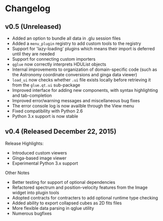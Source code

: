 Changelog
=========

v0.5 (Unreleased)
-----------------

* Added an option to bundle all data in .glu session files
* Added a ``menu_plugin`` registry to add custom tools to the registry
* Support for 'lazy-loading' plugins which means their import is deferred until they are needed
* Support for connecting custom importers
* ``qglue`` now correctly interprets HDUList objects 
* Internal improvements to organization of domain-specific code (such as the Astronomy coordinate conversions and ginga data viewer)
* ``load_ui`` now checks whether ``.ui`` file exists locally before retrieving it from the ``glue.qt.ui`` sub-package
* Improved interface for adding new components, with syntax highlighting and tab-completion
* Improved error/warning messages and miscellaneous bug fixes
* The error console log is now availble through the View menu
* Fixed compatibility with Python 2.6
* Python 3.x support is now stable

v0.4 (Released December 22, 2015)
---------------------------------

Release Highlights:
* Introduced custom viewers
* Ginga-based image viewer
* Experimental Python 3.x support

Other Notes
 * Better testing for support of optional dependencies
 * Refactored spectrum and position-velocity features from the Image widget into plugin tools
 * Adopted contracts for contracters to add optional runtime type checking
 * Added ability to export collapsed cubes as 2D fits files
 * More flexible data parsing in qglue utility
 * Numerous bugfixes
